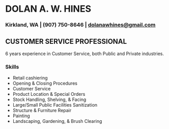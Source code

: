 # **DOLAN A. W. HINES**
### **Kirkland, WA      |     (907) 750-8646    |  dolanawhines@gmail.com**
## **CUSTOMER SERVICE PROFESSIONAL**
6 years experience in Customer Service, both Public and Private industries.  
### Skills
- Retail cashiering
- Opening & Closing Procedures
- Customer Service
- Product Location & Special Orders
- Stock Handling, Shelving, & Facing
- Large/Small Public Facilities Sanitization
- Structure & Furniture Repair
- Painting
- Landscaping, Gardening, & Brush Clearing
